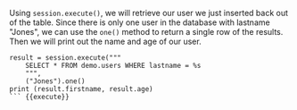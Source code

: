 Using `session.execute()`, we will retrieve our user we just inserted back out of the table. Since there is only one user in the database with lastname "Jones", we can use the `one()` method to return a single row of the results. Then we will print out the name and age of our user. 

```
result = session.execute("""
    SELECT * FROM demo.users WHERE lastname = %s
    """,
    ("Jones").one()
print (result.firstname, result.age)
``` {{execute}}
    


    
    


